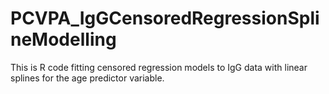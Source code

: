 # PCVPA_IgGCensoredRegressionSplineModelling
This is R code fitting censored regression models to IgG data with linear splines for the age predictor variable.
